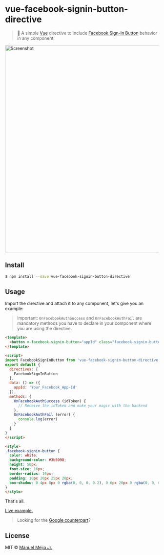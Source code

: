 # vue-facebook-signin-button-directive

> :closed_lock_with_key: A simple [Vue](https://vuejs.org) directive to include  [Facebook Sign-In Button](https://developers.facebook.com/docs/facebook-login/web?locale=en_US) behavior in any component.

<img src="https://github.com/mejiamanuel57/vue-facebook-signin-button-directive/raw/master/screenshot.jpg" width="677" alt="Screenshot">

## Install

``` bash
$ npm install --save vue-facebook-signin-button-directive
```
## Usage

Import the directive and attach it to any component, let's give you an example:

> Important: `OnFacebookAuthSuccess` and `OnFacebookAuthFail` are mandatory methods you have to declare in your component where you are using the directive.


``` html
<template>
  <button v-facebook-signin-button="appId" class="facebook-signin-button"> Continue with Facebook</button>
</template>

<script>
import FacebookSignInButton from 'vue-facebook-signin-button-directive'
export default {
  directives: {
    FacebookSignInButton
  },
  data: () => ({
    appId: 'Your_Facebook_App-Id'
  }),
  methods: {
    OnFacebookAuthSuccess (idToken) {
      // Receive the idToken and make your magic with the backend
    },
    OnFacebookAuthFail (error) {
      console.log(error)
    }
  }
}
</script>

<style>
.facebook-signin-button {
  color: white;
  background-color: #3b5998;
  height: 50px;
  font-size: 16px;
  border-radius: 10px;
  padding: 10px 20px 25px 20px;
  box-shadow: 0 4px 8px 0 rgba(0, 0, 0, 0.2), 0 6px 20px 0 rgba(0, 0, 0, 0.19);
}
</style>
```


That's all.

[Live example.](https://ramdomizer.com/Account/Login)

> Looking for the [Google counterpart](https://github.com/mejiamanuel57/vue-google-signin-button-directive)?

## License

MIT © [Manuel Mejia Jr.](https://manuelmejiajr.com)
